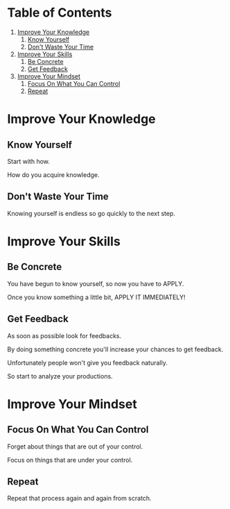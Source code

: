 
# Table of Contents

1.  [Improve Your Knowledge](#org58b04b1)
    1.  [Know Yourself](#orga5df6fc)
    2.  [Don't Waste Your Time](#org6103f39)
2.  [Improve Your Skills](#org502beec)
    1.  [Be Concrete](#orge68cba4)
    2.  [Get Feedback](#orgf856cb5)
3.  [Improve Your Mindset](#org39dc3af)
    1.  [Focus On What You Can Control](#orga0839da)
    2.  [Repeat](#org9ad299e)



<a id="org58b04b1"></a>

# Improve Your Knowledge


<a id="orga5df6fc"></a>

## Know Yourself

Start with how.

How do you acquire knowledge.


<a id="org6103f39"></a>

## Don't Waste Your Time

Knowing yourself is endless so go quickly to the next step.


<a id="org502beec"></a>

# Improve Your Skills


<a id="orge68cba4"></a>

## Be Concrete

You have begun to know yourself, so now you have to APPLY.

Once you know something a little bit, APPLY IT IMMEDIATELY!


<a id="orgf856cb5"></a>

## Get Feedback

As soon as possible look for feedbacks.

By doing something concrete you'll increase your chances to get
feedback.

Unfortunately people won't give you feedback naturally.

So start to analyze your productions.


<a id="org39dc3af"></a>

# Improve Your Mindset


<a id="orga0839da"></a>

## Focus On What You Can Control

Forget about things that are out of your control.

Focus on things that are under your control.


<a id="org9ad299e"></a>

## Repeat

Repeat that process again and again from scratch.

